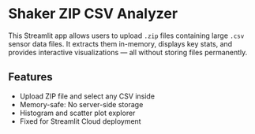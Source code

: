 # Shaker ZIP CSV Analyzer

This Streamlit app allows users to upload `.zip` files containing large `.csv` sensor data files. 
It extracts them in-memory, displays key stats, and provides interactive visualizations — all without storing files permanently.

## Features
- Upload ZIP file and select any CSV inside
- Memory-safe: No server-side storage
- Histogram and scatter plot explorer
- Fixed for Streamlit Cloud deployment
